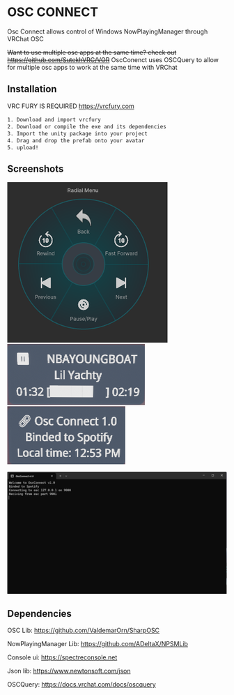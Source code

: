 # OSC CONNECT

Osc Connect allows control of Windows NowPlayingManager through VRChat OSC

~~Want to use multiple osc apps at the same time? check out https://github.com/SutekhVRC/VOR~~
OscConenct uses OSCQuery to allow for multiple osc apps to work at the same time with VRChat
## Installation
VRC FURY IS REQUIRED https://vrcfury.com

    1. Download and import vrcfury
    2. Download or compile the exe and its dependencies
    3. Import the unity package into your project
    4. Drag and drop the prefab onto your avatar
    5. upload!
    
## Screenshots

![App Screenshot](https://github.com/ImDragonxd07/OscConnect/blob/main/OscConnectScreenshots/radial.png?raw=true)
![App Screenshot](https://github.com/ImDragonxd07/OscConnect/blob/main/OscConnectScreenshots/chatbox.png?raw=true) 
![App Screenshot](https://github.com/ImDragonxd07/OscConnect/blob/main/OscConnectScreenshots/chatbox%20(2).png?raw=true)

![App Screenshot](https://github.com/ImDragonxd07/OscConnect/blob/main/OscConnectScreenshots/console.png?raw=true)

## Dependencies

OSC Lib: https://github.com/ValdemarOrn/SharpOSC 

NowPlayingManager Lib: https://github.com/ADeltaX/NPSMLib

Console ui: https://spectreconsole.net

Json lib: https://www.newtonsoft.com/json

OSCQuery: https://docs.vrchat.com/docs/oscquery
